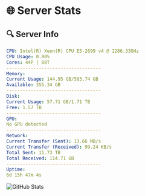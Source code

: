 # 🌐 Server Stats
## 🔍 Server Info
```yaml
CPU: Intel(R) Xeon(R) CPU E5-2699 v4 @ 1286.33GHz
CPU Usage: 0.80%
Cores: 44P | 88T
-----------------------------------
Memory:
Current Usage: 144.95 GB/503.74 GB
Available: 355.34 GB
-----------------------------------
Disk:
Current Usage: 57.71 GB/1.71 TB
Free: 1.57 TB
-----------------------------------
GPU:
No GPU detected
-----------------------------------
Network:
Current Transfer (Sent): 13.66 MB/s
Current Transfer (Received): 99.24 KB/s
Total Sent: 11.73 TB
Total Received: 114.71 GB
-----------------------------------
Uptime:
6d 15h 47m 4s
```
![GitHub Stats](https://img.shields.io/badge/Updated-2025-03-14_13:09:53-blue)